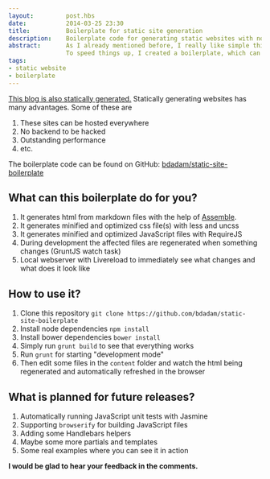 ```yaml
---
layout:         post.hbs
date:           2014-03-25 23:30
title:          Boilerplate for static site generation
description:    Boilerplate code for generating static websites with node.js, GruntJS and Assembe.
abstract:       As I already mentioned before, I really like simple things like static webpages.
                To speed things up, I created a boilerplate, which can be used by anybody to generate static websites.
tags:
- static website
- boilerplate
---
```


[This blog is also statically generated.](/blog/why-i-chose-a-statically-generated-website.html)
Statically generating websites has many advantages. Some of these are
1. These sites can be hosted everywhere
1. No backend to be hacked
1. Outstanding performance
1. etc.

The boilerplate code can be found on GitHub: [bdadam/static-site-boilerplate](https://github.com/bdadam/static-site-boilerplate)

## What can this boilerplate do for you?
1. It generates html from markdown files with the help of [Assemble](http://assemble.io/).
1. It generates minified and optimized css file(s) with less and uncss
1. It generates minified and optimized JavaScript files with RequireJS
1. During development the affected files are regenerated when something changes (GruntJS watch task)
1. Local webserver with Livereload to immediately see what changes and what does it look like

## How to use it?
1. Clone this repository `git clone https://github.com/bdadam/static-site-boilerplate`
1. Install node dependencies `npm install`
1. Install bower dependencies `bower install`
1. Simply run `grunt build` to see that everything works
1. Run `grunt` for starting "development mode"
1. Then edit some files in the `content` folder and watch the html being regenerated and automatically refreshed in the browser

## What is planned for future releases?
1. Automatically running JavaScript unit tests with Jasmine
1. Supporting `browserify` for building JavaScript files
1. Adding some Handlebars helpers
1. Maybe some more partials and templates
1. Some real examples where you can see it in action


**I would be glad to hear your feedback in the comments.**